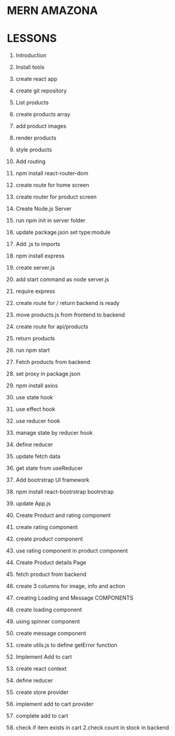 # MERN AMAZONA


# LESSONS

1. Introduction
2. Install tools
3. create react app
4. create git repository
5. List products
  1. create products array
  2. add product images
  3. render products
  4. style products
6. Add routing
 1. npm install react-router-dom
 2. create route for home screen
 3. create router for product screen
7. Create Node.js Server
 1. run npm init in server folder
 2. update package.json set type:module
 3. Add .js to imports
 4. npm install express
 5. create server.js
 6. add start command as node server.js
 7. require express
 8. create route for / return backend is ready
 9. move products.js from frontend to backend
 10. create route for api/products
 11. return products
 12. run npm start
8. Fetch products from backend
1. set proxy in package.json
2. npm install axios
3. use state hook
4. use effect hook
5. use reducer hook
9. manage state by reducer hook
 1. define reducer
 2. update fetch data
 3. get state from useReducer

 10. Add bootrstrap UI framework
  1. npm install react-bootrstrap bootrstrap
  2. update App.js

11. Create Product and rating component
 1. create rating component
 2. create product component
 3. use rating component in product component

12. Create Product details Page
1. fetch product from backend
3. create 3 columns for image, info and action

13. creating Loading and Message COMPONENTS
1. create loading component
2. using spinner component
3. create message component
4. create utils.js to define getError function

14. Implement Add to cart

1. create react context
2. define reducer
3. create store provider
4. implement add to cart provider

15. complete add to cart
 1. check if item exists in cart
 2.check count in stock in backend


